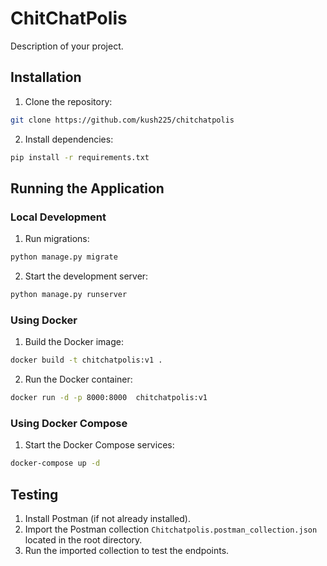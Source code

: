 # ChitChatPolis

Description of your project.

## Installation

1. Clone the repository:

```bash
git clone https://github.com/kush225/chitchatpolis
```

2. Install dependencies:

```bash
pip install -r requirements.txt
```

## Running the Application

### Local Development

1. Run migrations:

```bash
python manage.py migrate
```

2. Start the development server:

```bash
python manage.py runserver
```

### Using Docker

1. Build the Docker image:

```bash
docker build -t chitchatpolis:v1 .
```

2. Run the Docker container:

```bash
docker run -d -p 8000:8000  chitchatpolis:v1
```

### Using Docker Compose

1. Start the Docker Compose services:

```bash
docker-compose up -d
```

## Testing

1. Install Postman (if not already installed).
2. Import the Postman collection `Chitchatpolis.postman_collection.json` located in the root directory.
3. Run the imported collection to test the endpoints.
